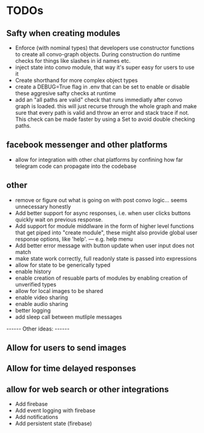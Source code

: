 # TODOs


## Safty when creating modules
- Enforce (with nominal types) that developers use constructor functions to create all convo-graph objects. During construction do runtime checks for things like slashes in id names etc. 
- inject state into convo module, that way it's super easy for users to use it 
- Create shorthand for more complex object types
- create a DEBUG=True flag in .env that can be set to enable or disable these aggresive safty checks at runtime
- add an "all paths are valid" check that runs immediatly after convo graph is loaded. this will just recurse through the whole graph and make sure that every path is valid and throw an error and stack trace if not. This check can be made faster by using a Set to avoid double checking paths. 


## facebook messenger and other platforms
- allow for integration with other chat platforms by confining how far telegram code can propagate into the codebase

## other
- remove or figure out what is going on with post convo logic... seems unnecessary honestly
- Add better support for async responses, i.e. when user clicks buttons quickly wait on previous response.
- Add support for module middlware in the form of higher level functions that get piped into "create module", these might also provide global user response options, like 'help'. — e.g. help menu
- Add better error message with button update when user input does not match
- make state work correctly, full readonly state is passed into expressions
- allow for state to be generically typed
- enable history
- enable creation of resuable parts of modules by enabling creation of unverified types
- allow for local images to be shared
- enable video sharing 
- enable audio sharing
- better logging
- add sleep call between mutliple messages

------ Other ideas: ------

## Allow for users to send images 
## Allow for time delayed responses 
## allow for web search or other integrations



- Add firebase
- Add event logging with firebase
- Add notifications
- Add persistent state (firebase)